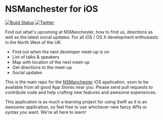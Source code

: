 # NSManchester for iOS

[![Build Status](https://travis-ci.org/NSManchester/nsmanchester-app.svg?branch=master)](https://travis-ci.org/NSManchester/nsmanchester-app)
[![Twitter](https://img.shields.io/badge/twitter-%40NSManchester-blue.svg)](http://twitter.com/NSManchester)

Find out what's upcoming at NSManchester, how to find us, directions as well as the latest social updates. For all iOS / OS X development enthusiasts in the North West of the UK.

* Find out when the next developer meet-up is on
* List of talks & speakers
* Map with location of the next meet-up
* Get directions to the meet-up
* Social updates

This is the main repo for the [NSManchester](http://www.meetup.com/NSManchester/) iOS application, soon to be available from all good App Stores near you. Please send pull requests to contribute code and help crafting new features and awesome experiences.

This application is as much a learning project for using Swift as it is an _awesome_ application, so feel free to use whichever new fancy APIs or syntax you want. We're all here to learn!
